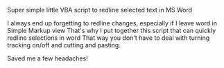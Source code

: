 Super simple little VBA script to redline selected text in MS Word

I always end up forgetting to redline changes, especially if I leave word in Simple Markup view
That's why I put together this script that can quickly redline selections in word
That way you don't have to deal with turning tracking on/off and cutting and pasting.

Saved me a few headaches!
